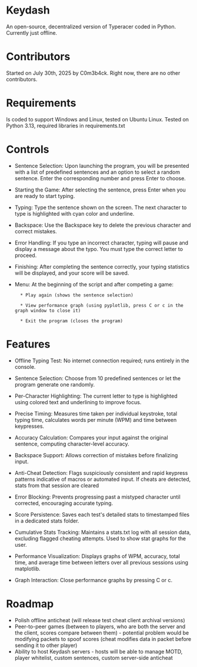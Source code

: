 # Keydash
An open-source, decentralized version of Typeracer coded in Python. Currently just offline.
# Contributors
Started on July 30th, 2025 by C0m3b4ck. Right now, there are no other contributors.
# Requirements
Is coded to support Windows and Linux, tested on Ubuntu Linux.
Tested on Python 3.13, required libraries in requirements.txt
# Controls
* Sentence Selection:
    Upon launching the program, you will be presented with a list of predefined sentences and an option to select a random sentence.      Enter the corresponding number and press Enter to choose.

* Starting the Game:
    After selecting the sentence, press Enter when you are ready to start typing.

* Typing:
    Type the sentence shown on the screen. The next character to type is highlighted with cyan color and underline.

* Backspace:
    Use the Backspace key to delete the previous character and correct mistakes.

* Error Handling:
    If you type an incorrect character, typing will pause and display a message about the typo. You must type the correct letter to proceed.

* Finishing:
    After completing the sentence correctly, your typing statistics will be displayed, and your score will be saved.

* Menu:
At the beginning of the script and after competing a game:

        * Play again (shows the sentence selection)

        * View performance graph (using pyplotlib, press C or c in the graph window to close it)

        * Exit the program (closes the program)

# Features

* Offline Typing Test:
    No internet connection required; runs entirely in the console.

* Sentence Selection:
    Choose from 10 predefined sentences or let the program generate one randomly.

* Per-Character Highlighting:
    The current letter to type is highlighted using colored text and underlining to improve focus.

* Precise Timing:
    Measures time taken per individual keystroke, total typing time, calculates words per minute (WPM) and time between keypresses.

* Accuracy Calculation:
    Compares your input against the original sentence, computing character-level accuracy.

* Backspace Support:
    Allows correction of mistakes before finalizing input.

* Anti-Cheat Detection:
    Flags suspiciously consistent and rapid keypress patterns indicative of macros or automated input. If cheats are detected, stats from that session are cleared

* Error Blocking:
    Prevents progressing past a mistyped character until corrected, encouraging accurate typing.

* Score Persistence:
    Saves each test's detailed stats to timestamped files in a dedicated stats folder.

* Cumulative Stats Tracking:
    Maintains a stats.txt log with all session data, excluding flagged cheating attempts. Used to show stat graphs for the user.

* Performance Visualization:
    Displays graphs of WPM, accuracy, total time, and average time between letters over all previous sessions using matplotlib.

* Graph Interaction:
    Close performance graphs by pressing C or c.

# Roadmap

* Polish offline anticheat (will release test cheat client archival versions)
* Peer-to-peer games (between to players, who are both the server and the client, scores compare between them) - potential problem would be modifying packets to spoof scores (cheat modifies data in packet before sending it to other player)
* Ability to host Keydash servers - hosts will be able to manage MOTD, player whitelist, custom sentences, custom server-side anticheat



